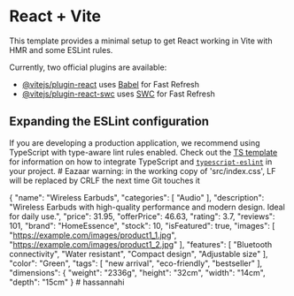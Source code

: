 # React + Vite

This template provides a minimal setup to get React working in Vite with HMR and some ESLint rules.

Currently, two official plugins are available:

- [@vitejs/plugin-react](https://github.com/vitejs/vite-plugin-react/blob/main/packages/plugin-react) uses [Babel](https://babeljs.io/) for Fast Refresh
- [@vitejs/plugin-react-swc](https://github.com/vitejs/vite-plugin-react/blob/main/packages/plugin-react-swc) uses [SWC](https://swc.rs/) for Fast Refresh

## Expanding the ESLint configuration

If you are developing a production application, we recommend using TypeScript with type-aware lint rules enabled. Check out the [TS template](https://github.com/vitejs/vite/tree/main/packages/create-vite/template-react-ts) for information on how to integrate TypeScript and [`typescript-eslint`](https://typescript-eslint.io) in your project.
#   E a z a a r 
 
 
warning: in the working copy of 'src/index.css', LF will be replaced by CRLF the next time Git touches it

{
"name": "Wireless Earbuds",
"categories": [
"Audio"
],
"description": "Wireless Earbuds with high-quality performance and modern design. Ideal for daily use.",
"price": 31.95,
"offerPrice": 46.63,
"rating": 3.7,
"reviews": 101,
"brand": "HomeEssence",
"stock": 10,
"isFeatured": true,
"images": [
"https://example.com/images/product1_1.jpg",
"https://example.com/images/product1_2.jpg"
],
"features": [
"Bluetooth connectivity",
"Water resistant",
"Compact design",
"Adjustable size"
],
"color": "Green",
"tags": [
"new arrival",
"eco-friendly",
"bestseller"
],
"dimensions": {
"weight": "2336g",
"height": "32cm",
"width": "14cm",
"depth": "15cm"
}
#   h a s s a n n a h i  
 